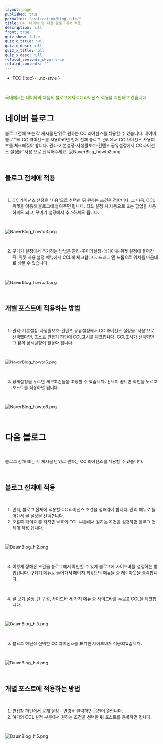 ```yaml
---
layout: page
published: true
permalink: "application/blog-cafe/"
title: 04. 네이버 및 다음 블로그에서 적용
description: null
front: true
quiz_show: false
quiz_o_title: null
quiz_o_desc: null
quiz_x_title: null
quiz_x_desc: null
related_contents_show: true
related_contents: ""
---
```









* TOC
{:toc}
{: .no-style }

&nbsp;

<span style="color:#499100">국내에서는 네이버와 다음의 블로그에서 CC 라이선스 적용을 지원하고 있습니다.</span>

# 네이버 블로그
블로그 전체 또는 각 게시물 단위로 원하는 CC 라이선스를 적용할 수 있습니다.
네이버 블로그에 CC 라이선스를 사용하려면 먼저 전체 블로그 관리에서 CC 라이선스 사용여부를 체크해줘야 합니다. 
관리-기본설정-사생활보호-컨텐츠 공유설정에서 CC 라이선스 설정을 '사용'으로 선택해주세요.
![NaverBlog_howto2.png]({{site.baseurl}}/media/NaverBlog_howto2.png)

&nbsp;
 
## 블로그 전체에 적용
 
&nbsp;
 
1. CC 라이선스 설정을 '사용'으로 선택한 뒤 원하는 조건을 정합니다. 그 다음, CCL 위젯을 이용해 블로그에 붙여주면 됩니다. 최초 설정 시 자동으로 뜨는 팝업을 사용하셔도 되고, 꾸미기 설정에서 추가하셔도 됩니다.

&nbsp;

![NaverBlog_howto3.png]({{site.baseurl}}/media/NaverBlog_howto3.png)

&nbsp;
 
2. 꾸미기 설정에서 추가하는 방법은 관리-꾸미기설정-레이아웃·위젯 설정에 들어간 뒤, 위젯 사용 설정 메뉴에서 CCL에 체크합니다. 드래그 앤 드롭으로 위치를 마음대로 바꿀 수 있습니다. 

&nbsp;

![NaverBlog_howto4.png]({{site.baseurl}}/media/NaverBlog_howto4.png)

&nbsp;

## 개별 포스트에 적용하는 방법

&nbsp;

1. 관리-기본설정-사생활보호-컨텐츠 공유설정에서 CC 라이선스 설정을 '사용'으로 선택했다면, 포스트 편집기 하단에 CCL표시를 체크합니다. 
CCL표시가 선택되면 그 옆의 상세설정이 활성화 됩니다.

&nbsp;

![NaverBlog_howto5.png]({{site.baseurl}}/media/NaverBlog_howto5.png)

&nbsp;

2. 상세설정을 누르면 세부조건들을 조정할 수 있습니다. 선택이 끝나면 확인을 누르고 포스트를 작성하면 됩니다. 

&nbsp;

![NaverBlog_howto6.png]({{site.baseurl}}/media/NaverBlog_howto6.png)

&nbsp;

# 다음 블로그

&nbsp;

블로그 전체 또는 각 게시물 단위로 원하는 CC 라이선스를 적용할 수 있습니다.

&nbsp;

## 블로그 전체에 적용

&nbsp;

1. 먼저, 블로그 전체에 적용할 CC 라이선스 조건을 정해줘야 합니다. 관리 메뉴로 들어가서 글 설정을 선택합니다.
2. 오른쪽 페이지 중 저작권 보호의 CCL 부분에서 원하는 조건을 설정하면 블로그 전체에 적용 됩니다. 

&nbsp;

![DaumBlog_ht2.png]({{site.baseurl}}/media/DaumBlog_ht2.png)

&nbsp;

3. 이렇게 정해진 조건을 블로그에서 확인할 수 있게 블로그에 사이드바를 설정하는 방법입니다. 꾸미기 메뉴로 들어가서 페이지 최상단의 메뉴들 중 레이아웃을 클릭합니다.

&nbsp;

4. 글 보기 설정, 단 구성, 사이드바 세 가지 메뉴 중 사이드바를 누르고 CCL을 체크합니다. 

&nbsp;

![DaumBlog_ht3.png]({{site.baseurl}}/media/DaumBlog_ht3.png)

&nbsp;

5. 블로그 하단에 선택한 CC 라이선스를 표기한 사이드바가 적용되었습니다.

&nbsp;

![DaumBlog_ht4.png]({{site.baseurl}}/media/DaumBlog_ht4.png)

&nbsp;

## 개별 포스트에 적용하는 방법

&nbsp;

1. 편집창 하단에서 공개 설정 - 변경을 클릭하면 옵션이 열립니다.
2. 여기의 CCL 설정 부분에서 원하는 조건을 선택한 뒤 포스트를 등록하면 됩니다.

&nbsp;

![DaumBlog_ht5.png]({{site.baseurl}}/media/DaumBlog_ht5.png)
